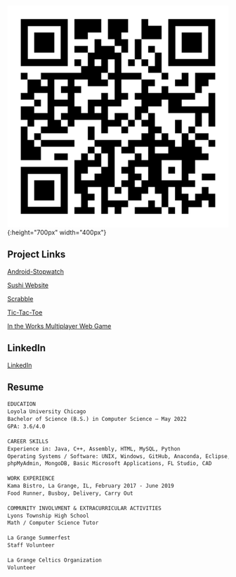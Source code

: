 ![image-title-here](/githubQR.png){:height="700px" width="400px"}



## Project Links

[Android-Stopwatch](https://github.com/duncanrout/Android-Stopwatch) 

[Sushi Website](https://github.com/duncanrout/Sushi-Database-Website) 

[Scrabble](https://github.com/jackfornaro/scrabble)

[Tic-Tac-Toe](https://github.com/duncanrout/Tic-Tac-Toe)

[In the Works Multiplayer Web Game](https://github.com/duncanrout/Node-Game)


## LinkedIn

[LinkedIn](https://www.linkedin.com/in/duncan-rout-63390019b)


## Resume

```markdown
EDUCATION
Loyola University Chicago
Bachelor of Science (B.S.) in Computer Science – May 2022
GPA: 3.6/4.0

CAREER SKILLS
Experience in: Java, C++, Assembly, HTML, MySQL, Python
Operating Systems / Software: UNIX, Windows, GitHub, Anaconda, Eclipse, XAMPP, 
phpMyAdmin, MongoDB, Basic Microsoft Applications, FL Studio, CAD

WORK EXPERIENCE
Kama Bistro, La Grange, IL, February 2017 - June 2019
Food Runner, Busboy, Delivery, Carry Out 

COMMUNITY INVOLVMENT & EXTRACURRICULAR ACTIVITIES
Lyons Township High School
Math / Computer Science Tutor

La Grange Summerfest
Staff Volunteer

La Grange Celtics Organization
Volunteer
```
